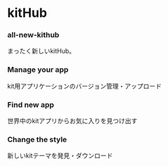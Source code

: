 # kitHub
### all-new-kithub
まったく新しいkitHub。
### Manage your app
kit用アプリケーションのバージョン管理・アップロード
### Find new app
世界中のkitアプリからお気に入りを見つけ出す
### Change the style
新しいkitテーマを発見・ダウンロード
